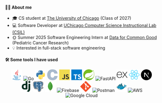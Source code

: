 #### 🧑‍💻 About me
- 🎓 CS student at [The University of Chicago](https://cs.uchicago.edu/) (Class of 2027)
- 💻 Software Developer at [UChicago Computer Science Instructional Lab (CSIL)](https://csil.cs.uchicago.edu/)
- 🌞 Summer 2025 Software Engineering Intern at [Data for Common Good](https://commons.cri.uchicago.edu/) (Pediatric Cancer Research) 
- 💡 Interested in full-stack software engineering 

#### 🛠 Some tools I have used
<p align="center">
  <!-- Languages -->
  <img src="https://raw.githubusercontent.com/devicons/devicon/master/icons/java/java-original.svg" width="36" height="36" alt="Java"/>
  <img src="https://cdn.jsdelivr.net/gh/devicons/devicon/icons/go/go-original.svg" width="36" height="36" alt="Go"/>
  <img src="https://raw.githubusercontent.com/devicons/devicon/master/icons/python/python-original.svg" width="36" height="36" alt="Python"/>
  <img src="https://raw.githubusercontent.com/devicons/devicon/master/icons/c/c-original.svg" width="36" height="36" alt="C"/>
  <img src="https://raw.githubusercontent.com/devicons/devicon/master/icons/javascript/javascript-original.svg" width="36" height="36" alt="JavaScript"/>
  <img src="https://raw.githubusercontent.com/devicons/devicon/master/icons/typescript/typescript-original.svg" width="36" height="36" alt="TypeScript"/>

  <!-- Frameworks -->
  <img src="https://raw.githubusercontent.com/devicons/devicon/master/icons/spring/spring-original.svg" width="36" height="36" alt="Spring Boot"/>
  <img src="https://cdn.jsdelivr.net/gh/devicons/devicon/icons/fastapi/fastapi-original.svg" width="36" height="36" alt="FastAPI"/>
  <img src="https://raw.githubusercontent.com/devicons/devicon/master/icons/express/express-original.svg" width="36" height="36" alt="Express.js"/>
  <img src="https://raw.githubusercontent.com/devicons/devicon/master/icons/react/react-original.svg" width="36" height="36" alt="React"/>
  <img src="https://raw.githubusercontent.com/devicons/devicon/master/icons/nextjs/nextjs-original.svg" width="36" height="36" alt="Next.js"/>
  <img src="https://raw.githubusercontent.com/devicons/devicon/master/icons/django/django-plain.svg" width="36" height="36" alt="Django"/>

  <!-- Databases -->
  <img src="https://raw.githubusercontent.com/devicons/devicon/master/icons/postgresql/postgresql-original.svg" width="36" height="36" alt="PostgreSQL"/>
  <img src="https://raw.githubusercontent.com/devicons/devicon/master/icons/mongodb/mongodb-original.svg" width="36" height="36" alt="MongoDB"/>
  <img src="https://www.vectorlogo.zone/logos/firebase/firebase-icon.svg" width="36" height="36" alt="Firebase"/>

  <!-- Tools / Platforms -->
  <img src="https://raw.githubusercontent.com/devicons/devicon/master/icons/git/git-original.svg" width="36" height="36" alt="Git"/>
  <img src="https://www.vectorlogo.zone/logos/getpostman/getpostman-icon.svg" width="36" height="36" alt="Postman"/>
  <img src="https://raw.githubusercontent.com/devicons/devicon/master/icons/docker/docker-original.svg" width="36" height="36" alt="Docker"/>
  <img src="https://skillicons.dev/icons?i=aws" width="36" height="36" alt="AWS"/>
  <img src="https://www.vectorlogo.zone/logos/google_cloud/google_cloud-icon.svg" width="36" height="36" alt="Google Cloud"/>


